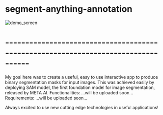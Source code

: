 # segment-anything-annotation
![demo_screen](https://github.com/nasosger/segment-anything-annotation/assets/121824824/28ec1090-8f5a-415d-a0fe-769bb1901688)
# ----------------------------------------------------------------------------------
My goal here was to create a useful, easy to use interactive app to produce binary segmentation masks for input images.
This was achieved easily by deploying SAM model, the first foundation model for image segmentation, released by META AI.
Functionalities: ...will be uploaded soon...
Requirements: ...will be uploaded soon...

Always excited to use new cutting edge technologies in useful applications!
